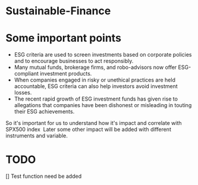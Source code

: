 # Sustainable-Finance

# Some important points
* ESG criteria are used to screen investments based on corporate policies and to encourage businesses to act responsibly.
* Many mutual funds, brokerage firms, and robo-advisors now offer ESG-compliant investment products.
* When companies engaged in risky or unethical practices are held accountable, ESG criteria can also help investors avoid investment losses.
* The recent rapid growth of ESG investment funds has given rise to allegations that companies have been dishonest or misleading in touting their ESG achievements.
  
So it's important for us to understand how it's impact and correlate with SPX500 index 
Later some other impact will be added with different instruments and variable.
# TODO
[] Test function need be added